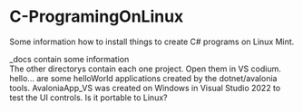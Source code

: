 # C-ProgramingOnLinux
Some information how to install things to create C# programs on Linux Mint.

_docs contain some information  
The other directorys contain each one project. Open them in VS codium.  
hello... are some helloWorld applications created by the dotnet/avalonia tools. 
AvaloniaApp_VS was created on Windows in Visual Studio 2022 to test the UI controls. Is it portable to Linux?  
